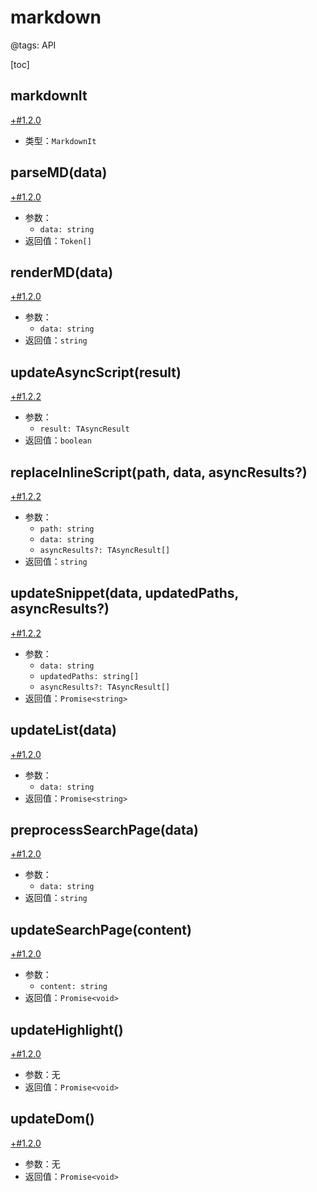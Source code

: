 # markdown

@tags: API

[toc]

## markdownIt

[+#1.2.0](/snippets/version-when-last-update.md)

- 类型：`MarkdownIt`

## parseMD(data)

[+#1.2.0](/snippets/version-when-last-update.md)

- 参数：
    - `data: string`
- 返回值：`Token[]`

## renderMD(data)

[+#1.2.0](/snippets/version-when-last-update.md)

- 参数：
    - `data: string`
- 返回值：`string`

## updateAsyncScript(result)

[+#1.2.2](/snippets/version-when-last-update.md)

- 参数：
    - `result: TAsyncResult`
- 返回值：`boolean`

## replaceInlineScript(path, data, asyncResults?)

[+#1.2.2](/snippets/version-when-last-update.md)

- 参数：
    - `path: string`
    - `data: string`
    - `asyncResults?: TAsyncResult[]`
- 返回值：`string`

## updateSnippet(data, updatedPaths, asyncResults?)

[+#1.2.2](/snippets/version-when-last-update.md)

- 参数：
    - `data: string`
    - `updatedPaths: string[]`
    - `asyncResults?: TAsyncResult[]`
- 返回值：`Promise<string>`

## updateList(data)

[+#1.2.0](/snippets/version-when-last-update.md)

- 参数：
    - `data: string`
- 返回值：`Promise<string>`

## preprocessSearchPage(data)

[+#1.2.0](/snippets/version-when-last-update.md)

- 参数：
    - `data: string`
- 返回值：`string`

## updateSearchPage(content)

[+#1.2.0](/snippets/version-when-last-update.md)

- 参数：
    - `content: string`
- 返回值：`Promise<void>`

## updateHighlight()

[+#1.2.0](/snippets/version-when-last-update.md)

- 参数：无
- 返回值：`Promise<void>`

## updateDom()

[+#1.2.0](/snippets/version-when-last-update.md)

- 参数：无
- 返回值：`Promise<void>`
